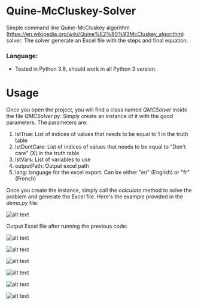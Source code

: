 # Quine-McCluskey-Solver
Simple command line Quine-McCluskey algorithm (https://en.wikipedia.org/wiki/Quine%E2%80%93McCluskey_algorithm) solver. The solver generate an Excel file with the steps and final equation.


### Language: ### 

- Tested in Python 3.8, should work in all Python 3 version.
  
  
# Usage

Once you open the project, you will find a class named *QMCSolver* inside the file *QMCSolver.py*. Simply create an instance of it with the good parameters. The parameters are:
  1. lstTrue: List of indices of values that needs to be equal to 1 in the truth table
  2. lstDontCare: List of indices of values that needs to be equal to "Don't care" (X) in the truth table
  3. lstVars: List of variables to use
  4. outputPath: Output excel path
  5. lang: language for the excel export. Can be either "en" (English) or "fr" (French)
  
Once you create the instance, simply call the *calculate* method to solve the problem and generate the Excel file. Here's the example provided in the *demo.py* file:

![alt text](https://i.imgur.com/rAWvi7s.png)


Output Excel file after running the previous code:

![alt text](https://i.imgur.com/YSRCPyq.png)

![alt text](https://i.imgur.com/p88GyKZ.png)

![alt text](https://i.imgur.com/bfuD3Gu.png)

![alt text](https://i.imgur.com/lwTaQBk.png)

![alt text](https://i.imgur.com/938KrLl.png)

![alt text](https://i.imgur.com/suUAxZw.png)

